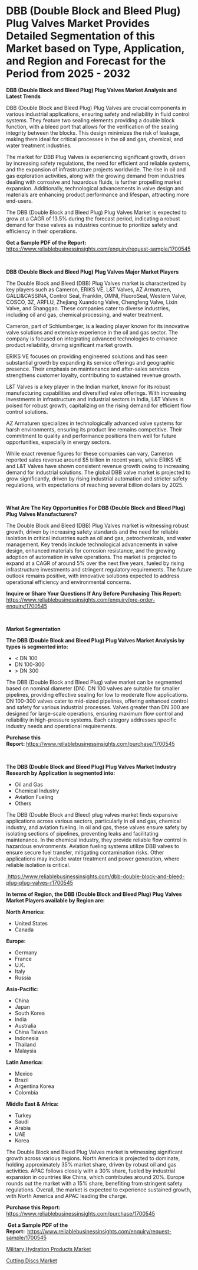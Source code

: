 <p><h1>DBB (Double Block and Bleed Plug) Plug Valves Market Provides Detailed Segmentation of this Market based on Type, Application, and Region and Forecast for the Period from 2025 - 2032</h1></p><p><strong>DBB (Double Block and Bleed Plug) Plug Valves Market Analysis and Latest Trends</strong></p>
<p><p>DBB (Double Block and Bleed Plug) Plug Valves are crucial components in various industrial applications, ensuring safety and reliability in fluid control systems. They feature two sealing elements providing a double block function, with a bleed port that allows for the verification of the sealing integrity between the blocks. This design minimizes the risk of leakage, making them ideal for critical processes in the oil and gas, chemical, and water treatment industries.</p><p>The market for DBB Plug Valves is experiencing significant growth, driven by increasing safety regulations, the need for efficient and reliable systems, and the expansion of infrastructure projects worldwide. The rise in oil and gas exploration activities, along with the growing demand from industries dealing with corrosive and hazardous fluids, is further propelling market expansion. Additionally, technological advancements in valve design and materials are enhancing product performance and lifespan, attracting more end-users.</p><p>The DBB (Double Block and Bleed Plug) Plug Valves Market is expected to grow at a CAGR of 13.5% during the forecast period, indicating a robust demand for these valves as industries continue to prioritize safety and efficiency in their operations.</p></p>
<p><strong>Get a Sample PDF of the Report:&nbsp;</strong> <a href="https://www.reliablebusinessinsights.com/enquiry/request-sample/1700545?utm_campaign=1138&utm_medium=2&utm_source=Github&utm_content=ia&utm_term=09012025&utm_id=dbb-double-block-and-bleed-plug-plug-valves">https://www.reliablebusinessinsights.com/enquiry/request-sample/1700545</a></p>
<p>&nbsp;</p>
<p><strong>DBB (Double Block and Bleed Plug) Plug Valves Major Market Players</strong></p>
<p><p>The Double Block and Bleed (DBB) Plug Valves market is characterized by key players such as Cameron, ERIKS VE, L&T Valves, AZ Armaturen, GALLI&CASSINA, Control Seal, Franklin, OMNI, FluoroSeal, Western Valve, COSCO, 3Z, ARFLU, Zhejiang Xuandong Valve, Chengfeng Valve, Lixin Valve, and Shanggao. These companies cater to diverse industries, including oil and gas, chemical processing, and water treatment.</p><p>Cameron, part of Schlumberger, is a leading player known for its innovative valve solutions and extensive experience in the oil and gas sector. The company is focused on integrating advanced technologies to enhance product reliability, driving significant market growth. </p><p>ERIKS VE focuses on providing engineered solutions and has seen substantial growth by expanding its service offerings and geographic presence. Their emphasis on maintenance and after-sales services strengthens customer loyalty, contributing to sustained revenue growth.</p><p>L&T Valves is a key player in the Indian market, known for its robust manufacturing capabilities and diversified valve offerings. With increasing investments in infrastructure and industrial sectors in India, L&T Valves is poised for robust growth, capitalizing on the rising demand for efficient flow control solutions.</p><p>AZ Armaturen specializes in technologically advanced valve systems for harsh environments, ensuring its product line remains competitive. Their commitment to quality and performance positions them well for future opportunities, especially in energy sectors.</p><p>While exact revenue figures for these companies can vary, Cameron reported sales revenue around $5 billion in recent years, while ERIKS VE and L&T Valves have shown consistent revenue growth owing to increasing demand for industrial solutions. The global DBB valve market is projected to grow significantly, driven by rising industrial automation and stricter safety regulations, with expectations of reaching several billion dollars by 2025.</p></p>
<p>&nbsp;</p>
<p><strong>What Are The Key Opportunities For DBB (Double Block and Bleed Plug) Plug Valves Manufacturers?</strong></p>
<p><p>The Double Block and Bleed (DBB) Plug Valves market is witnessing robust growth, driven by increasing safety standards and the need for reliable isolation in critical industries such as oil and gas, petrochemicals, and water management. Key trends include technological advancements in valve design, enhanced materials for corrosion resistance, and the growing adoption of automation in valve operations. The market is projected to expand at a CAGR of around 5% over the next five years, fueled by rising infrastructure investments and stringent regulatory requirements. The future outlook remains positive, with innovative solutions expected to address operational efficiency and environmental concerns.</p></p>
<p><strong>Inquire or Share Your Questions If Any Before Purchasing This Report:</strong> <a href="https://www.reliablebusinessinsights.com/enquiry/pre-order-enquiry/1700545?utm_campaign=1138&utm_medium=2&utm_source=Github&utm_content=ia&utm_term=09012025&utm_id=dbb-double-block-and-bleed-plug-plug-valves">https://www.reliablebusinessinsights.com/enquiry/pre-order-enquiry/1700545</a></p>
<p>&nbsp;</p>
<p><strong>Market Segmentation</strong></p>
<p><strong>The DBB (Double Block and Bleed Plug) Plug Valves Market Analysis by types is segmented into:</strong></p>
<p><ul><li>< DN 100</li><li>DN 100-300</li><li>> DN 300</li></ul></p>
<p><p>The DBB (Double Block and Bleed Plug) valve market can be segmented based on nominal diameter (DN). DN 100 valves are suitable for smaller pipelines, providing effective sealing for low to moderate flow applications. DN 100-300 valves cater to mid-sized pipelines, offering enhanced control and safety for various industrial processes. Valves greater than DN 300 are designed for large-scale operations, ensuring maximum flow control and reliability in high-pressure systems. Each category addresses specific industry needs and operational requirements.</p></p>
<p><strong>Purchase this Report:&nbsp;</strong><a href="https://www.reliablebusinessinsights.com/purchase/1700545?utm_campaign=1138&utm_medium=2&utm_source=Github&utm_content=ia&utm_term=09012025&utm_id=dbb-double-block-and-bleed-plug-plug-valves">https://www.reliablebusinessinsights.com/purchase/1700545</a></p>
<p>&nbsp;</p>
<p><strong>The DBB (Double Block and Bleed Plug) Plug Valves Market Industry Research by Application is segmented into:</strong></p>
<p><ul><li>Oil and Gas</li><li>Chemical Industry</li><li>Aviation Fueling</li><li>Others</li></ul></p>
<p><p>The DBB (Double Block and Bleed) plug valves market finds expansive applications across various sectors, particularly in oil and gas, chemical industry, and aviation fueling. In oil and gas, these valves ensure safety by isolating sections of pipelines, preventing leaks and facilitating maintenance. In the chemical industry, they provide reliable flow control in hazardous environments. Aviation fueling systems utilize DBB valves to ensure secure fuel transfer, mitigating contamination risks. Other applications may include water treatment and power generation, where reliable isolation is critical.</p></p>
<p><a href="https://www.reliablebusinessinsights.com/dbb-double-block-and-bleed-plug-plug-valves-r1700545?utm_campaign=1138&utm_medium=2&utm_source=Github&utm_content=ia&utm_term=09012025&utm_id=dbb-double-block-and-bleed-plug-plug-valves">&nbsp;https://www.reliablebusinessinsights.com/dbb-double-block-and-bleed-plug-plug-valves-r1700545</a></p>
<p><strong>In terms of Region, the DBB (Double Block and Bleed Plug) Plug Valves Market Players available by Region are:</strong></p>
<p>
    <p> <strong> North America: </strong>
        <ul>
            <li>United States</li>
            <li>Canada</li>
        </ul>
        </p> 
    <p> <strong> Europe: </strong>
        <ul>
            <li>Germany</li>
            <li>France</li>
            <li>U.K.</li>
            <li>Italy</li>
            <li>Russia</li>
        </ul>
        </p> 
    <p> <strong> Asia-Pacific: </strong>
        <ul>
            <li>China</li>
            <li>Japan</li>
            <li>South Korea</li>
            <li>India</li>
            <li>Australia</li>
            <li>China Taiwan</li>
            <li>Indonesia</li>
            <li>Thailand</li>
            <li>Malaysia</li>
        </ul>
        </p> 
    <p> <strong> Latin America: </strong>
        <ul>
            <li>Mexico</li>
            <li>Brazil</li>
            <li>Argentina Korea</li>
            <li>Colombia</li>
        </ul>
        </p> 
    <p> <strong> Middle East & Africa: </strong>
        <ul>
            <li>Turkey</li>
            <li>Saudi</li>
            <li>Arabia</li>
            <li>UAE</li>
            <li>Korea</li>
        </ul>
    </p>
    </p>
<p><p>The Double Block and Bleed Plug Valves market is witnessing significant growth across various regions. North America is projected to dominate, holding approximately 35% market share, driven by robust oil and gas activities. APAC follows closely with a 30% share, fueled by industrial expansion in countries like China, which contributes around 20%. Europe rounds out the market with a 15% share, benefiting from stringent safety regulations. Overall, the market is expected to experience sustained growth, with North America and APAC leading the charge.</p></p>
<p><strong>Purchase this Report: </strong><a href="https://www.reliablebusinessinsights.com/purchase/1700545?utm_campaign=1138&utm_medium=2&utm_source=Github&utm_content=ia&utm_term=09012025&utm_id=dbb-double-block-and-bleed-plug-plug-valves">https://www.reliablebusinessinsights.com/purchase/1700545</a></p>
<p>&nbsp;<strong>Get a Sample PDF of the Report:&nbsp;&nbsp;</strong><a href="https://www.reliablebusinessinsights.com/enquiry/request-sample/1700545?utm_campaign=1138&utm_medium=2&utm_source=Github&utm_content=ia&utm_term=09012025&utm_id=dbb-double-block-and-bleed-plug-plug-valves">https://www.reliablebusinessinsights.com/enquiry/request-sample/1700545</a></p>
<p><strong></strong></p>
<p><p><a href="https://github.com/raffadongraffadong/Market-Research-Report-List-1/blob/main/military-hydration-products-market.md?utm_campaign=1138&utm_medium=2&utm_source=Github&utm_content=ia&utm_term=09012025&utm_id=dbb-double-block-and-bleed-plug-plug-valves">Military Hydration Products Market</a></p><p><a href="https://github.com/dolorespeddico90/Market-Research-Report-List-1/blob/main/cutting-discs-market.md?utm_campaign=1138&utm_medium=2&utm_source=Github&utm_content=ia&utm_term=09012025&utm_id=dbb-double-block-and-bleed-plug-plug-valves">Cutting Discs Market</a></p></p>